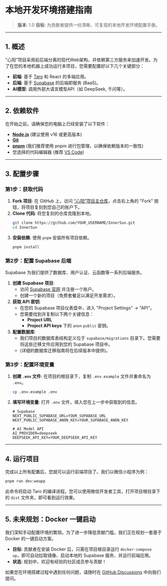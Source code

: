 # 本地开发环境搭建指南

> **版本**: 1.0
> **目标**: 为贡献者提供一份清晰、可复现的本地开发环境配置手册。

---

## 1. 概述

“心阳”项目采用前后端分离的现代Web架构，并依赖第三方服务来加速开发。为了在您的本地机器上成功运行本项目，您需要配置好以下几个关键部分：

*   **前端**: 基于 [Taro](https://taro.zone/) 和 React 的多端应用。
*   **后端**: 基于 [Supabase](https://supabase.com/) 的后端即服务 (BaaS)。
*   **AI模型**: 调用外部大语言模型API（如 DeepSeek, 千问等）。

---

## 2. 依赖软件

在开始之前，请确保您的电脑上已经安装了以下软件：

*   [**Node.js**](https://nodejs.org/) (建议使用 v16 或更高版本)
*   [**Git**](https://git-scm.com/)
*   [**pnpm**](https://pnpm.io/) (我们推荐使用 pnpm 进行包管理，以确保依赖版本的一致性)
*   您选择的代码编辑器 (推荐 [VS Code](https://code.visualstudio.com/))

---

## 3. 配置步骤

### **第1步：获取代码**

1.  **Fork 项目**: 在 GitHub 上，访问 [“心阳”项目主仓库](https://github.com/InnerSun-Project/InnerSun-doc)，点击右上角的 "Fork" 按钮，将项目复刻到您自己的账户下。
2.  **Clone 代码**: 将您复刻的仓库克隆到本地。
    ```bash
    git clone https://github.com/YOUR_USERNAME/InnerSun.git
    cd InnerSun
    ```
3.  **安装依赖**: 使用 `pnpm` 安装所有项目依赖。
    ```bash
    pnpm install
    ```

### **第2步：配置 Supabase 后端**

Supabase 为我们提供了数据库、用户认证、云函数等一系列后端服务。

1.  **创建 Supabase 项目**:
    *   访问 [Supabase 官网](https://supabase.com/) 并注册一个账户。
    *   创建一个新的项目（免费套餐足以满足开发需求）。
2.  **获取 API 密钥**:
    *   在您的 Supabase 项目仪表盘中，进入 "Project Settings" -> "API"。
    *   您需要找到并复制以下两个关键信息：
        *   **Project URL**
        *   **Project API keys** 下的 `anon` `public` 密钥。
3.  **配置数据库**:
    *   我们项目的数据库表结构定义位于 `supabase/migrations` 目录下。您需要将这些迁移文件应用到您的 Supabase 项目中。
    *   (详细的数据库迁移指南将在后续版本中提供)。

### **第3步：配置环境变量**

1.  **创建 `.env` 文件**: 在项目的根目录下，复制 `.env.example` 文件并重命名为 `.env`。
    ```bash
    cp .env.example .env
    ```
2.  **填写环境变量**: 打开 `.env` 文件，填入您在上一步中获取到的信息。
    ```env
    # Supabase
    NEXT_PUBLIC_SUPABASE_URL=YOUR_SUPABASE_URL
    NEXT_PUBLIC_SUPABASE_ANON_KEY=YOUR_SUPABASE_ANON_KEY

    # AI Model API
    AI_PROVIDER=deepseek
    DEEPSEEK_API_KEY=YOUR_DEEPSEEK_API_KEY
    ```

---

## 4. 运行项目

完成以上所有配置后，您就可以运行前端项目了。我们以微信小程序为例：

```bash
pnpm run dev:weapp
```

此命令将启动 Taro 的编译进程。您可以使用微信开发者工具，打开项目根目录下的 `dist` 文件夹，即可看到运行效果。

---

## 5. 未来规划：Docker 一键启动

我们深知手动配置环境的繁琐。为了进一步降低贡献门槛，我们正在规划一套基于 Docker 的一键启动方案。

*   **目标**: 贡献者在安装 Docker 后，只需在项目根目录运行 `docker-compose up`，即可自动拉取镜像、启动本地的 Supabase 服务、并运行前端应用。
*   **状态**: 规划中，欢迎有经验的社区成员参与贡献！

如果您在环境搭建过程中遇到任何问题，请随时在 [GitHub Discussions](https://github.com/InnerSun-Project/InnerSun-doc/discussions) 中向我们提问。